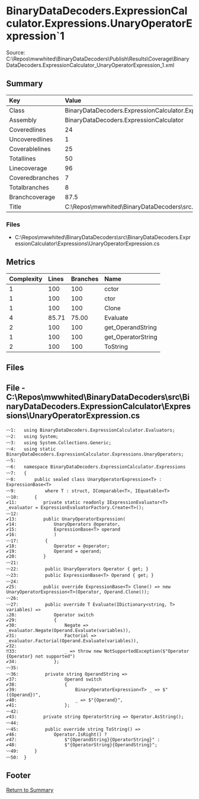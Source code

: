 ﻿
# BinaryDataDecoders.ExpressionCalculator.Expressions.UnaryOperatorExpression`1
Source: C:\Repos\mwwhited\BinaryDataDecoders\Publish\Results\Coverage\BinaryDataDecoders.ExpressionCalculator_UnaryOperatorExpression_1.xml

## Summary

| Key                  | Value                                                            |
| :------------------- | :--------------------------------------------------------------- |
| Class                | BinaryDataDecoders.ExpressionCalculator.Expressions.UnaryOpe | 
| Assembly             | BinaryDataDecoders.ExpressionCalculator                      | 
| Coveredlines         | 24                                                           | 
| Uncoveredlines       | 1                                                            | 
| Coverablelines       | 25                                                           | 
| Totallines           | 50                                                           | 
| Linecoverage         | 96                                                           | 
| Coveredbranches      | 7                                                            | 
| Totalbranches        | 8                                                            | 
| Branchcoverage       | 87.5                                                         | 
| Title                | C:\Repos\mwwhited\BinaryDataDecoders\src\..\src\BinaryDataDe | 

### Files
 * C:\Repos\mwwhited\BinaryDataDecoders\src\BinaryDataDecoders.ExpressionCalculator\Expressions\UnaryOperatorExpression.cs

## Metrics

| Complexity | Lines | Branches | Name                                          |
| :--------- | :---- | :------- | :-------------------------------------------- |
| 1          | 100   | 100      | cctor | 
| 1          | 100   | 100      | ctor | 
| 1          | 100   | 100      | Clone | 
| 4          | 85.71 | 75.00    | Evaluate | 
| 2          | 100   | 100      | get_OperandString | 
| 1          | 100   | 100      | get_OperatorString | 
| 2          | 100   | 100      | ToString | 
## Files

## File - C:\Repos\mwwhited\BinaryDataDecoders\src\BinaryDataDecoders.ExpressionCalculator\Expressions\UnaryOperatorExpression.cs

```CSharp
〰1:   using BinaryDataDecoders.ExpressionCalculator.Evaluators;
〰2:   using System;
〰3:   using System.Collections.Generic;
〰4:   using static BinaryDataDecoders.ExpressionCalculator.Expressions.UnaryOperators;
〰5:   
〰6:   namespace BinaryDataDecoders.ExpressionCalculator.Expressions
〰7:   {
〰8:       public sealed class UnaryOperatorExpression<T> : ExpressionBase<T>
〰9:           where T : struct, IComparable<T>, IEquatable<T>
〰10:      {
✔11:          private static readonly IExpressionEvaluator<T> _evaluator = ExpressionEvaluatorFactory.Create<T>();
〰12:  
✔13:          public UnaryOperatorExpression(
✔14:              UnaryOperators @operator,
✔15:              ExpressionBase<T> operand
✔16:              )
〰17:          {
✔18:              Operator = @operator;
✔19:              Operand = operand;
✔20:          }
〰21:  
〰22:          public UnaryOperators Operator { get; }
〰23:          public ExpressionBase<T> Operand { get; }
〰24:  
✔25:          public override ExpressionBase<T> Clone() => new UnaryOperatorExpression<T>(Operator, Operand.Clone());
〰26:  
〰27:          public override T Evaluate(IDictionary<string, T> variables) =>
⚠28:              Operator switch
✔29:              {
✔30:                  Negate => _evaluator.Negate(Operand.Evaluate(variables)),
✔31:                  Factorial => _evaluator.Factorial(Operand.Evaluate(variables)),
✔32:  
‼33:                  _ => throw new NotSupportedException($"Operator {Operator} not supported")
✔34:              };
〰35:  
〰36:          private string OperandString =>
✔37:                  Operand switch
✔38:                  {
✔39:                      BinaryOperatorExpression<T> _ => $"({Operand})",
✔40:                      _ => $"{Operand}",
✔41:                  };
〰42:  
✔43:          private string OperatorString => Operator.AsString();
〰44:  
〰45:          public override string ToString() =>
✔46:              Operator.IsRight() ?
✔47:                  $"{OperandString}{OperatorString}" :
✔48:                  $"{OperatorString}{OperandString}";
〰49:      }
〰50:  }

```
## Footer 
[Return to Summary](Summary.md)


